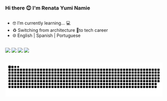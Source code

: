 ### Hi there 😊 I'm Renata Yumi Namie
##

- 🤓 I’m currently learning... 💻
- ♻️ Switching from architecture 📐to tech career 
- 🌐 English | Spanish | Portuguese 

##

<div>
  <a href="mailto:rn.yumi@gmail.com"><img src="https://img.shields.io/badge/Gmail-D14836?style=for-the-badge&logo=gmail&logoColor=white" target="_blank"></a>
  <a href="https://www.linkedin.com/in/renata-namie-b21873b6" target="_blank"><img src="https://img.shields.io/badge/LinkedIn-0077B5?style=for-the-badge&logo=linkedin&logoColor=white"></a>
  <a href="https://www.instagram.com/renata.yumi/" target="_blank"><img src="https://img.shields.io/badge/Instagram-E4405F?style=for-the-badge&logo=instagram&logoColor=white"></a>
  <a href="https://scratch.mit.edu/users/Yumi_Namie/" target="_blank"><img src="https://www.pngwing.com/en/free-png-ynqfb"></a>
</div>

##

![Snake animation](https://github.com/Yumi-Namie/Yumi-Namie/blob/output/github-contribution-grid-snake.svg)
